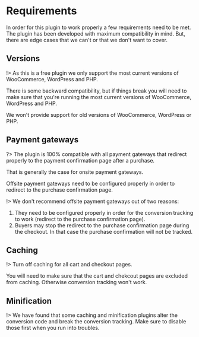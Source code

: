 # Requirements

In order for this plugin to work properly a few requirements need to be met. The plugin has been developed with maximum compatibility in mind. But, there are edge cases that we can't or that we don't want to cover. 

## Versions 

!> As this is a free plugin we only support the most current versions of WooCommerce, WordPress and PHP. 

There is some backward compatibility, but if things break you will need to  make sure that you're running the most current versions of WooCommerce, WordPress and PHP. 

We won't provide support for old versions of WooCommerce, WordPress or PHP.

## Payment gateways

?> The plugin is 100% compatible with all payment gateways that redirect properly to the payment confirmation page after a purchase. 

That is generally the case for onsite payment gateways. 

Offsite payment gateways need to be configured properly in order to redirect to the purchase confirmation page. 

!> We don't recommend offsite payment gateways out of two reasons:

1. They need to be configured properly in order for the conversion tracking to work  (redirect to the purchase confirmation page).
2. Buyers may stop the redirect to the purchase confirmation page during the checkout. In that case the purchase confirmation will not be tracked. 

## Caching 

!> Turn off caching for all cart and checkout pages.

You will need to make sure that the cart and chekcout pages are excluded from caching. Otherwise conversion tracking won't work. 

## Minification

!> We have found that some caching and minification plugins alter the conversion code and break the conversion tracking. Make sure to disable those first when you run into troubles. 
